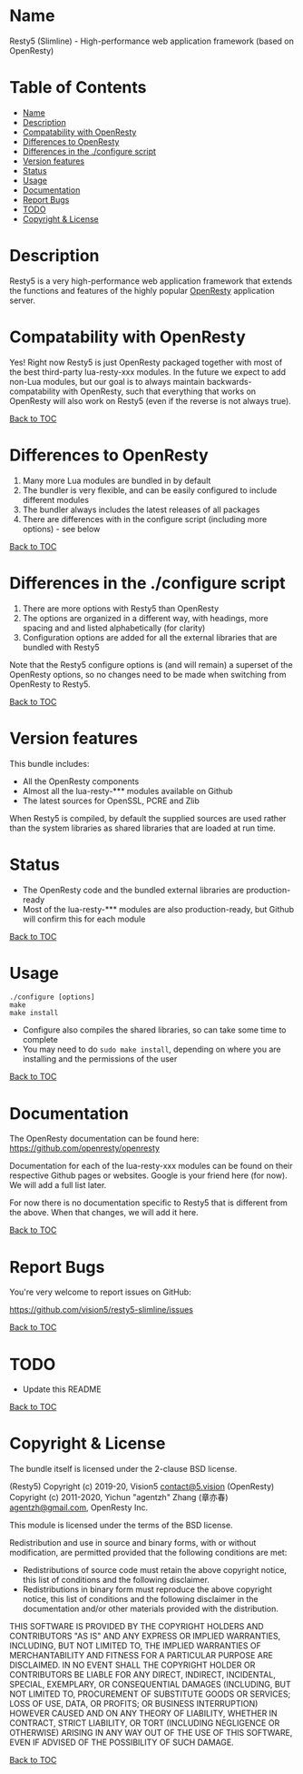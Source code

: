 Name
====

Resty5 (Slimline) - High-performance web application framework (based on OpenResty)

Table of Contents
=================

* [Name](#name)
* [Description](#description)
* [Compatability with OpenResty](#compatability-with-openresty)
* [Differences to OpenResty](#differences-to-openresty)
* [Differences in the ./configure script](#differences-in-the-configure-script)
* [Version features](#version-features)
* [Status](#status)
* [Usage](#usage)
* [Documentation](#documentation)
* [Report Bugs](#report-bugs)
* [TODO](#todo)
* [Copyright & License](#copyright--license)

Description
===========

Resty5 is a very high-performance web application framework that extends the functions
and features of the highly popular [OpenResty](https://github.com/openresty/openresty) 
application server.

Compatability with OpenResty
===========================

Yes! Right now Resty5 is just OpenResty packaged together with most of the best third-party
lua-resty-xxx modules. In the future we expect to add non-Lua modules, but our goal is to always 
maintain backwards-compatability with OpenResty, such that everything that works on OpenResty will 
also work on Resty5 (even if the reverse is not always true).

[Back to TOC](#table-of-contents)

Differences to OpenResty
========================

1. Many more Lua modules are bundled in by default
2. The bundler is very flexible, and can be easily configured to include different modules
3. The bundler always includes the latest releases of all packages
4. There are differences with in the configure script (including more options) - see below

[Back to TOC](#table-of-contents)

Differences in the ./configure script
=====================================

1. There are more options with Resty5 than OpenResty
2. The options are organized in a different way, with headings, more spacing and and listed alphabetically (for clarity)
3. Configuration options are added for all the external libraries that are bundled with Resty5

Note that the Resty5 configure options is (and will remain) a superset of the OpenResty 
options, so no changes need to be made when switching from OpenResty to Resty5.

[Back to TOC](#table-of-contents)

Version features
================

This bundle includes:

- All the OpenResty components
- Almost all the lua-resty-*** modules available on Github
- The latest sources for OpenSSL, PCRE and Zlib

When Resty5 is compiled, by default the supplied sources are used rather than the system libraries
as shared libraries that are loaded at run time.

Status
======

- The OpenResty code and the bundled external libraries are production-ready
- Most of the lua-resty-*** modules are also production-ready, but Github will confirm this for each module

[Back to TOC](#table-of-contents)

Usage
======

```
./configure [options]
make
make install
```

- Configure also compiles the shared libraries, so can take some time to complete
- You may need to do `sudo make install`, depending on where you are installing and the permissions of the user

[Back to TOC](#table-of-contents)

Documentation
=============

The OpenResty documentation can be found here: https://github.com/openresty/openresty

Documentation for each of the lua-resty-xxx modules can be found on their respective 
Github pages or websites. Google is your friend here (for now). We will add a full list later.

For now there is no documentation specific to Resty5 that is different from the above.
When that changes, we will add it here.

[Back to TOC](#table-of-contents)

Report Bugs
===========

You're very welcome to report issues on GitHub:

https://github.com/vision5/resty5-slimline/issues

[Back to TOC](#table-of-contents)

TODO
====

- Update this README

[Back to TOC](#table-of-contents)

Copyright & License
===================

The bundle itself is licensed under the 2-clause BSD license.

(Resty5) Copyright (c) 2019-20, Vision5 <contact@5.vision> 
(OpenResty) Copyright (c) 2011-2020, Yichun "agentzh" Zhang (章亦春) <agentzh@gmail.com>, OpenResty Inc.

This module is licensed under the terms of the BSD license.

Redistribution and use in source and binary forms, with or without
modification, are permitted provided that the following conditions are
met:

* Redistributions of source code must retain the above copyright notice, this list of conditions and the following disclaimer.
* Redistributions in binary form must reproduce the above copyright notice, this list of conditions and the following disclaimer in the documentation and/or other materials provided with the distribution.

THIS SOFTWARE IS PROVIDED BY THE COPYRIGHT HOLDERS AND CONTRIBUTORS "AS
IS" AND ANY EXPRESS OR IMPLIED WARRANTIES, INCLUDING, BUT NOT LIMITED
TO, THE IMPLIED WARRANTIES OF MERCHANTABILITY AND FITNESS FOR A
PARTICULAR PURPOSE ARE DISCLAIMED. IN NO EVENT SHALL THE COPYRIGHT
HOLDER OR CONTRIBUTORS BE LIABLE FOR ANY DIRECT, INDIRECT, INCIDENTAL,
SPECIAL, EXEMPLARY, OR CONSEQUENTIAL DAMAGES (INCLUDING, BUT NOT LIMITED
TO, PROCUREMENT OF SUBSTITUTE GOODS OR SERVICES; LOSS OF USE, DATA, OR
PROFITS; OR BUSINESS INTERRUPTION) HOWEVER CAUSED AND ON ANY THEORY OF
LIABILITY, WHETHER IN CONTRACT, STRICT LIABILITY, OR TORT (INCLUDING
NEGLIGENCE OR OTHERWISE) ARISING IN ANY WAY OUT OF THE USE OF THIS
SOFTWARE, EVEN IF ADVISED OF THE POSSIBILITY OF SUCH DAMAGE.

[Back to TOC](#table-of-contents)
